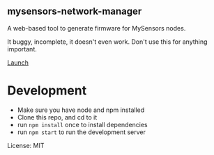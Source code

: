 ## mysensors-network-manager
A web-based tool to generate firmware for MySensors nodes.

It buggy, incomplete, it doesn't even work. Don't use this for anything important.

[Launch]('http://rakeshpai.github.com/mmysensors-network-manager')

# Development
* Make sure you have node and npm installed
* Clone this repo, and cd to it
* run `npm install` once to install dependencies
* run `npm start` to run the development server

License: MIT
